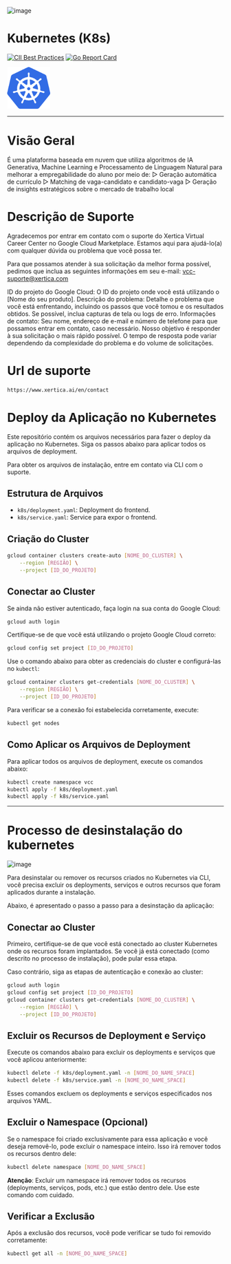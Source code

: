 ![image](https://github.com/user-attachments/assets/a1a596ee-eade-4774-837e-bd46552af9c4)
# Kubernetes (K8s) 

[![CII Best Practices](https://bestpractices.coreinfrastructure.org/projects/569/badge)](https://bestpractices.coreinfrastructure.org/projects/569) [![Go Report Card](https://goreportcard.com/badge/github.com/kubernetes/kubernetes)](https://goreportcard.com/report/github.com/kubernetes/kubernetes)

<img src="https://github.com/kubernetes/kubernetes/raw/master/logo/logo.png" width="100">

----
# Visão Geral

É uma plataforma baseada em nuvem que utiliza algoritmos de IA Generativa, Machine Learning e Processamento de Linguagem Natural para melhorar a empregabilidade do aluno por meio de:
▷    Geração automática de currículo
▷    Matching de vaga-candidato e candidato-vaga
▷    Geração de insights estratégicos sobre o mercado de trabalho local

# Descrição de Suporte

Agradecemos por entrar em contato com o suporte do Xertica Virtual Career Center no Google Cloud Marketplace. Estamos aqui para ajudá-lo(a) com qualquer dúvida ou problema que você possa ter.

Para que possamos atender à sua solicitação da melhor forma possível, pedimos que inclua as seguintes informações em seu e-mail: vcc-suporte@xertica.com

ID do projeto do Google Cloud: O ID do projeto onde você está utilizando o [Nome do seu produto].
Descrição do problema: Detalhe o problema que você está enfrentando, incluindo os passos que você tomou e os resultados obtidos. Se possível, inclua capturas de tela ou logs de erro.
Informações de contato: Seu nome, endereço de e-mail e número de telefone para que possamos entrar em contato, caso necessário.
Nosso objetivo é responder à sua solicitação o mais rápido possível. O tempo de resposta pode variar dependendo da complexidade do problema e do volume de solicitações.

# Url de suporte
```bash
https://www.xertica.ai/en/contact
```
# Deploy da Aplicação no Kubernetes

Este repositório contém os arquivos necessários para fazer o deploy da aplicação no Kubernetes. Siga os passos abaixo para aplicar todos os arquivos de deployment.

Para obter os arquivos de instalação, entre em contato via CLI com o suporte.

## Estrutura de Arquivos

- `k8s/deployment.yaml`: Deployment do frontend.
- `k8s/service.yaml`: Service para expor o frontend.
## Criação do Cluster

```bash
gcloud container clusters create-auto [NOME_DO_CLUSTER] \
    --region [REGIÃO] \
    --project [ID_DO_PROJETO]
```
## Conectar ao Cluster

Se ainda não estiver autenticado, faça login na sua conta do Google Cloud:

```bash
gcloud auth login
```

Certifique-se de que você está utilizando o projeto Google Cloud correto:

```bash
gcloud config set project [ID_DO_PROJETO]
```

Use o comando abaixo para obter as credenciais do cluster e configurá-las no `kubectl`:

```bash
gcloud container clusters get-credentials [NOME_DO_CLUSTER] \
    --region [REGIÃO] \
    --project [ID_DO_PROJETO]
```

Para verificar se a conexão foi estabelecida corretamente, execute:

```bash
kubectl get nodes
```
## Como Aplicar os Arquivos de Deployment

Para aplicar todos os arquivos de deployment, execute os comandos abaixo:

```bash
kubectl create namespace vcc
kubectl apply -f k8s/deployment.yaml
kubectl apply -f k8s/service.yaml
```
----

# Processo de desinstalação do kubernetes

![image](https://github.com/user-attachments/assets/7b08a6f3-ca09-41a3-8522-6c0e4b6acd5a)

Para desinstalar ou remover os recursos criados no Kubernetes via CLI, você precisa excluir os deployments, serviços e outros recursos que foram aplicados durante a instalação.

Abaixo, é apresentado o passo a passo para a desinstação da aplicação:

## Conectar ao Cluster

Primeiro, certifique-se de que você está conectado ao cluster Kubernetes onde os recursos foram implantados. Se você já está conectado (como descrito no processo de instalação), pode pular essa etapa.

Caso contrário, siga as etapas de autenticação e conexão ao cluster:

```bash
gcloud auth login
gcloud config set project [ID_DO_PROJETO]
gcloud container clusters get-credentials [NOME_DO_CLUSTER] \
    --region [REGIÃO] \
    --project [ID_DO_PROJETO]
```

## Excluir os Recursos de Deployment e Serviço

Execute os comandos abaixo para excluir os deployments e serviços que você aplicou anteriormente:

```bash
kubectl delete -f k8s/deployment.yaml -n [NOME_DO_NAME_SPACE]
kubectl delete -f k8s/service.yaml -n [NOME_DO_NAME_SPACE]
```

Esses comandos excluem os deployments e serviços especificados nos arquivos YAML.

## Excluir o Namespace (Opcional)

Se o namespace foi criado exclusivamente para essa aplicação e você deseja removê-lo, pode excluir o namespace inteiro. Isso irá remover todos os recursos dentro dele:

```bash
kubectl delete namespace [NOME_DO_NAME_SPACE]
```

**Atenção**: Excluir um namespace irá remover todos os recursos (deployments, serviços, pods, etc.) que estão dentro dele. Use este comando com cuidado.

## Verificar a Exclusão

Após a exclusão dos recursos, você pode verificar se tudo foi removido corretamente:

```bash
kubectl get all -n [NOME_DO_NAME_SPACE]
```